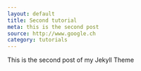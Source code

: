 ```yaml
---
layout: default
title: Second tutorial
meta: this is the second post
source: http://www.google.ch
category: tutorials
---
```


This is the second post of my Jekyll Theme